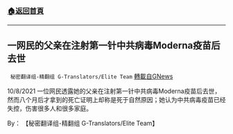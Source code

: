 ###  [:house:返回首頁](https://github.com/ourhimalayas/txt)
---


## 一网民的父亲在注射第一针中共病毒Moderna疫苗后去世
` 秘密翻译组-精翻组 G-Translators/Elite Team` [轉載自GNews](https://gnews.org/zh-hans/1586619/)

10/8/2021 一位网民透露她的父亲在注射第一针中共病毒Moderna疫苗后去世，然而八个月后才拿到的死亡证明上却称是死于自然原因；她认为中共病毒疫苗已经失控，伤害很多人和很多家庭。

By： 【秘密翻译组-精翻组 G-Translators/Elite Team】

